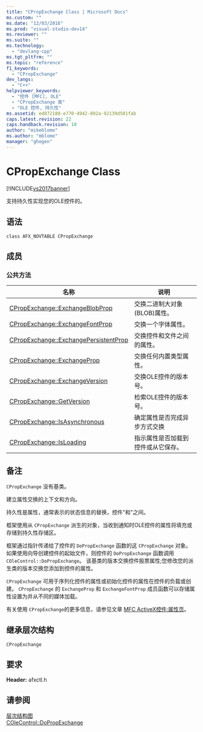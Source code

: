 ```yaml
---
title: "CPropExchange Class | Microsoft Docs"
ms.custom: ""
ms.date: "12/03/2016"
ms.prod: "visual-studio-dev14"
ms.reviewer: ""
ms.suite: ""
ms.technology: 
  - "devlang-cpp"
ms.tgt_pltfrm: ""
ms.topic: "reference"
f1_keywords: 
  - "CPropExchange"
dev_langs: 
  - "C++"
helpviewer_keywords: 
  - "控件 [MFC], OLE"
  - "CPropExchange 类"
  - "OLE 控件, 持久性"
ms.assetid: ed872180-e770-4942-892a-92139d501fab
caps.latest.revision: 22
caps.handback.revision: 10
author: "mikeblome"
ms.author: "mblome"
manager: "ghogen"
---
```

# CPropExchange Class
[!INCLUDE[vs2017banner](../../assembler/inline/includes/vs2017banner.md)]

支持持久性实现您的OLE控件的。  
  
## 语法  
  
```  
class AFX_NOVTABLE CPropExchange  
```  
  
## 成员  
  
### 公共方法  
  
|名称|说明|  
|--------|--------|  
|[CPropExchange::ExchangeBlobProp](../Topic/CPropExchange::ExchangeBlobProp.md)|交换二进制大对象\(BLOB\)属性。|  
|[CPropExchange::ExchangeFontProp](../Topic/CPropExchange::ExchangeFontProp.md)|交换一个字体属性。|  
|[CPropExchange::ExchangePersistentProp](../Topic/CPropExchange::ExchangePersistentProp.md)|交换控件和文件之间的属性。|  
|[CPropExchange::ExchangeProp](../Topic/CPropExchange::ExchangeProp.md)|交换任何内置类型属性。|  
|[CPropExchange::ExchangeVersion](../Topic/CPropExchange::ExchangeVersion.md)|交换OLE控件的版本号。|  
|[CPropExchange::GetVersion](../Topic/CPropExchange::GetVersion.md)|检索OLE控件的版本号。|  
|[CPropExchange::IsAsynchronous](../Topic/CPropExchange::IsAsynchronous.md)|确定属性是否完成异步方式交换|  
|[CPropExchange::IsLoading](../Topic/CPropExchange::IsLoading.md)|指示属性是否加载到控件或从它保存。|  
  
## 备注  
 `CPropExchange` 没有基类。  
  
 建立属性交换的上下文和方向。  
  
 持久性是属性，通常表示的状态信息的替换，控件"和"之间。  
  
 框架使用从 `CPropExchange` 派生的对象，当收到通知时OLE控件的属性将填充或存储到持久性存储区。  
  
 框架通过指针传递给了控件的 `DoPropExchange` 函数的这 `CPropExchange` 对象。  如果使用向导创建控件的起始文件，则控件的 `DoPropExchange` 函数调用 `COleControl::DoPropExchange`。  该基类的版本交换控件股票属性;您修改您的派生类的版本交换您添加到控件的属性。  
  
 `CPropExchange` 可用于序列化控件的属性或初始化控件的属性在控件的负载或创建。  `CPropExchange` 的 `ExchangeProp` 和 `ExchangeFontProp` 成员函数可以存储属性设置为并从不同的媒体加载。  
  
 有关使用 `CPropExchange`的更多信息，请参见文章 [MFC ActiveX控件:属性页](../../mfc/mfc-activex-controls-property-pages.md)。  
  
## 继承层次结构  
 `CPropExchange`  
  
## 要求  
 **Header:** afxctl.h  
  
## 请参阅  
 [层次结构图](../../mfc/hierarchy-chart.md)   
 [COleControl::DoPropExchange](../Topic/COleControl::DoPropExchange.md)